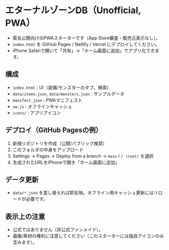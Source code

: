 # エターナルゾーンDB（Unofficial, PWA）

- 匿名公開向けのPWAスターターです（App Store審査・販売元表示なし）。
- `index.html` を GitHub Pages / Netlify / Vercel にデプロイしてください。
- iPhone Safariで開いて「共有」→「ホーム画面に追加」でアプリ化できます。

## 構成
- `index.html` : UI（装備/モンスターのタブ、検索）
- `data/items.json`, `data/monsters.json` : サンプルデータ
- `manifest.json` : PWAマニフェスト
- `sw.js` : オフラインキャッシュ
- `icons/` : アプリアイコン

## デプロイ（GitHub Pagesの例）
1. 新規リポジトリを作成（公開/パブリック推奨）
2. このフォルダの中身をアップロード
3. Settings → Pages → Deploy from a branch → `main` / `/ (root)` を選択
4. 生成されたURLをiPhoneで開き「ホーム画面に追加」

## データ更新
- `data/*.json` を差し替えれば即反映。オフライン用キャッシュ更新にはリロードが必要です。

## 表示上の注意
- 公式ではありません（非公式ファンメイド）。
- 画像/素材の権利に注意してください（このスターターには独自アイコンのみ含みます）。
